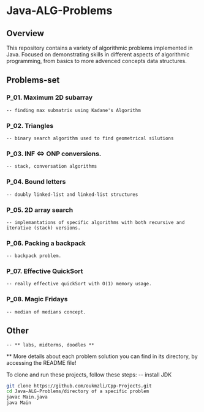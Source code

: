 # Java-ALG-Problems

## Overview
This repository contains a variety of algorithmic problems implemented in Java. Focused on demonstrating skills in different aspects of algorithmic programming, from basics to more advenced concepts data structures.

## Problems-set

### P_01. Maximum 2D subarray
    -- finding max submatrix using Kadane's Algorithm

### P_02. Triangles
    -- binary search algorithm used to find geometrical silutions

### P_03. INF <=> ONP conversions.
    -- stack, conversation algorithms
    
### P_04. Bound letters
    -- doubly linked-list and linked-list structures

### P_05. 2D array search
    -- implemantations of specific algorithms with both recursive and iterative (stack) versions.

### P_06. Packing a backpack
    -- backpack problem.
    
### P_07. Effective QuickSort
    -- really effective quickSort with O(1) memory usage.
    
### P_08. Magic Fridays
    -- median of medians concept.

## Other
    -- ** labs, midterms, doodles **
    
** More details about each problem solution you can find in its directory, by accessing the README file!


To clone and run these projects, follow these steps:
-- install JDK 
```bash
git clone https://github.com/oukmzli/Cpp-Projects.git
cd Java-ALG-Problems/directory of a specific problem
javac Main.java
java Main

